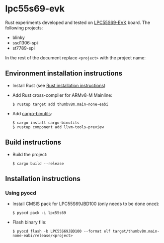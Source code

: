# lpc55s69-evk

Rust experiments developed and tested on [LPC55S69-EVK](https://www.nxp.com/products/processors-and-microcontrollers/arm-microcontrollers/general-purpose-mcus/lpc5500-cortex-m33/lpcxpresso55s69-development-board:LPC55S69-EVK) board.
The following projects:
- blinky
- ssd1306-spi
- st7789-spi

In the rest of the document replace `<project>` with the project name:

## Environment installation instructions

- Install Rust (see [Rust installation instructions](https://www.rust-lang.org/tools/install))

- Add Rust cross-compiler for ARMv8-M Mainline:
  ```
  $ rustup target add thumbv8m.main-none-eabi
  ```

- Add [cargo-binutils](https://github.com/rust-embedded/cargo-binutils):
  ```
  $ cargo install cargo-binutils
  $ rustup component add llvm-tools-preview
  ```

## Build instructions

- Build the project:
  ```
  $ cargo build --release
  ```

## Installation instructions

### Using pyocd

- Install CMSIS pack for LPC55S69JBD100 (only needs to be done once):
  ```
  $ pyocd pack -i lpc55s69
  ```

- Flash binary file:
  ```
  $ pyocd flash -b LPC55S69JBD100 --format elf target/thumbv8m.main-none-eabi/release/<project>
  ```
